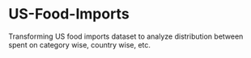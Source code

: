 # US-Food-Imports
Transforming US food imports dataset to analyze distribution between spent on category wise, country wise, etc.
